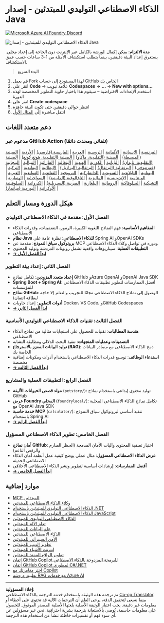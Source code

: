 <!--
CO_OP_TRANSLATOR_METADATA:
{
  "original_hash": "90ac762d40c6db51b8081cdb3e49e9db",
  "translation_date": "2025-08-28T21:25:34+00:00",
  "source_file": "README.md",
  "language_code": "ar"
}
-->
# الذكاء الاصطناعي التوليدي للمبتدئين - إصدار Java
[![Microsoft Azure AI Foundry Discord](https://dcbadge.limes.pink/api/server/ByRwuEEgH4)](https://discord.com/invite/ByRwuEEgH4)

![الذكاء الاصطناعي التوليدي للمبتدئين - إصدار Java](../../translated_images/beg-genai-series.8b48be9951cc574c25f8a3accba949bfd03c2f008e2c613283a1b47316fbee68.ar.png)

**مدة الالتزام**: يمكن إكمال الورشة بالكامل عبر الإنترنت دون الحاجة إلى إعداد محلي. يستغرق إعداد البيئة دقيقتين، بينما يتطلب استكشاف الأمثلة من 1-3 ساعات حسب عمق الاستكشاف.

> **البدء السريع**

1. قم بعمل Fork لهذا المستودع إلى حساب GitHub الخاص بك  
2. انقر على **Code** → علامة تبويب **Codespaces** → **...** → **New with options...**  
3. استخدم الإعدادات الافتراضية – سيقوم هذا باختيار حاوية التطوير المخصصة لهذه الدورة  
4. انقر على **Create codespace**  
5. انتظر حوالي دقيقتين حتى تكون البيئة جاهزة  
6. انتقل مباشرة إلى [المثال الأول](./02-SetupDevEnvironment/README.md#step-2-create-a-github-personal-access-token)  

## دعم متعدد اللغات

### مدعوم عبر GitHub Action (تلقائي ومحدث دائمًا)

[الفرنسية](../fr/README.md) | [الإسبانية](../es/README.md) | [الألمانية](../de/README.md) | [الروسية](../ru/README.md) | [العربية](./README.md) | [الفارسية (فارسي)](../fa/README.md) | [الأردية](../ur/README.md) | [الصينية (المبسطة)](../zh/README.md) | [الصينية (التقليدية، ماكاو)](../mo/README.md) | [الصينية (التقليدية، هونغ كونغ)](../hk/README.md) | [الصينية (التقليدية، تايوان)](../tw/README.md) | [اليابانية](../ja/README.md) | [الكورية](../ko/README.md) | [الهندية](../hi/README.md) | [البنغالية](../bn/README.md) | [الماراثية](../mr/README.md) | [النيبالية](../ne/README.md) | [البنجابية (غورموخي)](../pa/README.md) | [البرتغالية (البرتغال)](../pt/README.md) | [البرتغالية (البرازيل)](../br/README.md) | [الإيطالية](../it/README.md) | [البولندية](../pl/README.md) | [التركية](../tr/README.md) | [اليونانية](../el/README.md) | [التايلاندية](../th/README.md) | [السويدية](../sv/README.md) | [الدانماركية](../da/README.md) | [النرويجية](../no/README.md) | [الفنلندية](../fi/README.md) | [الهولندية](../nl/README.md) | [العبرية](../he/README.md) | [الفيتنامية](../vi/README.md) | [الإندونيسية](../id/README.md) | [الماليزية](../ms/README.md) | [التاغالوغية (الفلبينية)](../tl/README.md) | [السواحيلية](../sw/README.md) | [الهنغارية](../hu/README.md) | [التشيكية](../cs/README.md) | [السلوفاكية](../sk/README.md) | [الرومانية](../ro/README.md) | [البلغارية](../bg/README.md) | [الصربية (السيريلية)](../sr/README.md) | [الكرواتية](../hr/README.md) | [السلوفينية](../sl/README.md) | [الأوكرانية](../uk/README.md) | [البورمية (ميانمار)](../my/README.md)

## هيكل الدورة ومسار التعلم

### **الفصل الأول: مقدمة في الذكاء الاصطناعي التوليدي**
- **المفاهيم الأساسية**: فهم النماذج اللغوية الكبيرة، الرموز، التضمينات، وقدرات الذكاء الاصطناعي  
- **نظام Java للذكاء الاصطناعي**: نظرة عامة على Spring AI وOpenAI SDKs  
- **بروتوكول سياق النموذج**: مقدمة عن MCP ودوره في تواصل وكلاء الذكاء الاصطناعي  
- **التطبيقات العملية**: سيناريوهات واقعية تشمل روبوتات الدردشة وتوليد المحتوى  
- **[→ ابدأ الفصل الأول](./01-IntroToGenAI/README.md)**  

### **الفصل الثاني: إعداد بيئة التطوير**
- **إعداد متعدد المزودين**: تكامل نماذج GitHub وAzure OpenAI وOpenAI Java SDK  
- **Spring Boot + Spring AI**: أفضل الممارسات لتطوير تطبيقات الذكاء الاصطناعي للمؤسسات  
- **نماذج GitHub**: الوصول إلى نماذج الذكاء الاصطناعي مجانًا للتجريب والتعلم (لا حاجة لبطاقة ائتمان)  
- **أدوات التطوير**: إعداد حاويات Docker، VS Code، وGitHub Codespaces  
- **[→ ابدأ الفصل الثاني](./02-SetupDevEnvironment/README.md)**  

### **الفصل الثالث: تقنيات الذكاء الاصطناعي التوليدي الأساسية**
- **هندسة المطالبات**: تقنيات للحصول على استجابات مثالية من نماذج الذكاء الاصطناعي  
- **التضمينات وعمليات المتجهات**: تنفيذ البحث الدلالي ومطابقة التشابه  
- **توليد البيانات المعزز بالاسترجاع (RAG)**: دمج الذكاء الاصطناعي مع مصادر البيانات الخاصة بك  
- **استدعاء الوظائف**: توسيع قدرات الذكاء الاصطناعي باستخدام أدوات ومكونات إضافية مخصصة  
- **[→ ابدأ الفصل الثالث](./03-CoreGenerativeAITechniques/README.md)**  

### **الفصل الرابع: التطبيقات العملية والمشاريع**
- **مولد قصص الحيوانات الأليفة** (`petstory/`): توليد محتوى إبداعي باستخدام نماذج GitHub  
- **عرض Foundry المحلي** (`foundrylocal/`): تكامل نماذج الذكاء الاصطناعي المحلية مع OpenAI Java SDK  
- **خدمة حاسبة MCP** (`calculator/`): تنفيذ أساسي لبروتوكول سياق النموذج باستخدام Spring AI  
- **[→ ابدأ الفصل الرابع](./04-PracticalSamples/README.md)**  

### **الفصل الخامس: تطوير الذكاء الاصطناعي المسؤول**
- **أمان نماذج GitHub**: اختبار تصفية المحتوى وآليات الأمان المدمجة (الحظر الصارم والرفض الناعم)  
- **عرض الذكاء الاصطناعي المسؤول**: مثال عملي يوضح كيفية عمل أنظمة أمان الذكاء الاصطناعي الحديثة  
- **أفضل الممارسات**: إرشادات أساسية لتطوير ونشر الذكاء الاصطناعي الأخلاقي  
- **[→ ابدأ الفصل الخامس](./05-ResponsibleGenAI/README.md)**  

## موارد إضافية

- [MCP للمبتدئين](https://github.com/microsoft/mcp-for-beginners)  
- [وكلاء الذكاء الاصطناعي للمبتدئين](https://github.com/microsoft/ai-agents-for-beginners)  
- [الذكاء الاصطناعي التوليدي للمبتدئين باستخدام .NET](https://github.com/microsoft/Generative-AI-for-beginners-dotnet)  
- [الذكاء الاصطناعي التوليدي للمبتدئين باستخدام JavaScript](https://github.com/microsoft/generative-ai-with-javascript)  
- [الذكاء الاصطناعي التوليدي للمبتدئين](https://github.com/microsoft/generative-ai-for-beginners)  
- [تعلم الآلة للمبتدئين](https://aka.ms/ml-beginners)  
- [علم البيانات للمبتدئين](https://aka.ms/datascience-beginners)  
- [الذكاء الاصطناعي للمبتدئين](https://aka.ms/ai-beginners)  
- [الأمن السيبراني للمبتدئين](https://github.com/microsoft/Security-101)  
- [تطوير الويب للمبتدئين](https://aka.ms/webdev-beginners)  
- [إنترنت الأشياء للمبتدئين](https://aka.ms/iot-beginners)  
- [تطوير الواقع الممتد للمبتدئين](https://github.com/microsoft/xr-development-for-beginners)  
- [إتقان GitHub Copilot للبرمجة المزدوجة بالذكاء الاصطناعي](https://aka.ms/GitHubCopilotAI)  
- [إتقان GitHub Copilot لمطوري C#/.NET](https://github.com/microsoft/mastering-github-copilot-for-dotnet-csharp-developers)  
- [اختر مغامرتك مع Copilot](https://github.com/microsoft/CopilotAdventures)  
- [تطبيق دردشة RAG مع خدمات Azure AI](https://github.com/Azure-Samples/azure-search-openai-demo-java)  

---

**إخلاء المسؤولية**:  
تم ترجمة هذه الوثيقة باستخدام خدمة الترجمة بالذكاء الاصطناعي [Co-op Translator](https://github.com/Azure/co-op-translator). بينما نسعى لتحقيق الدقة، يرجى العلم أن الترجمات الآلية قد تحتوي على أخطاء أو معلومات غير دقيقة. يجب اعتبار الوثيقة الأصلية بلغتها الأصلية المصدر الموثوق. للحصول على معلومات حاسمة، يُوصى بالاستعانة بترجمة بشرية احترافية. نحن غير مسؤولين عن أي سوء فهم أو تفسيرات خاطئة تنشأ عن استخدام هذه الترجمة.